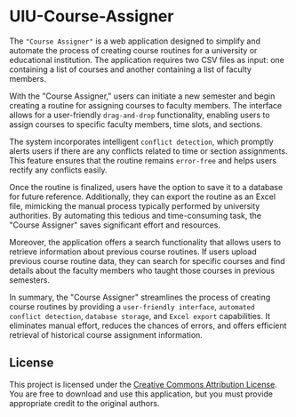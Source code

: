 # UIU-Course-Assigner

The `"Course Assigner"` is a web application designed to simplify and automate the process of creating course routines for a university or educational institution. The application requires two CSV files as input: one containing a list of courses and another containing a list of faculty members.

With the "Course Assigner," users can initiate a new semester and begin creating a routine for assigning courses to faculty members. The interface allows for a user-friendly `drag-and-drop` functionality, enabling users to assign courses to specific faculty members, time slots, and sections.

The system incorporates intelligent `conflict detection`, which promptly alerts users if there are any conflicts related to time or section assignments. This feature ensures that the routine remains `error-free` and helps users rectify any conflicts easily.

Once the routine is finalized, users have the option to save it to a database for future reference. Additionally, they can export the routine as an Excel file, mimicking the manual process typically performed by university authorities. By automating this tedious and time-consuming task, the "Course Assigner" saves significant effort and resources.

Moreover, the application offers a search functionality that allows users to retrieve information about previous course routines. If users upload previous course routine data, they can search for specific courses and find details about the faculty members who taught those courses in previous semesters.

In summary, the "Course Assigner" streamlines the process of creating course routines by providing a `user-friendly interface`, `automated conflict detection`, `database storage`, and `Excel export` capabilities. It eliminates manual effort, reduces the chances of errors, and offers efficient retrieval of historical course assignment information.

## License

This project is licensed under the [Creative Commons Attribution License](https://creativecommons.org/licenses/by/4.0/). You are free to download and use this application, but you must provide appropriate credit to the original authors.


